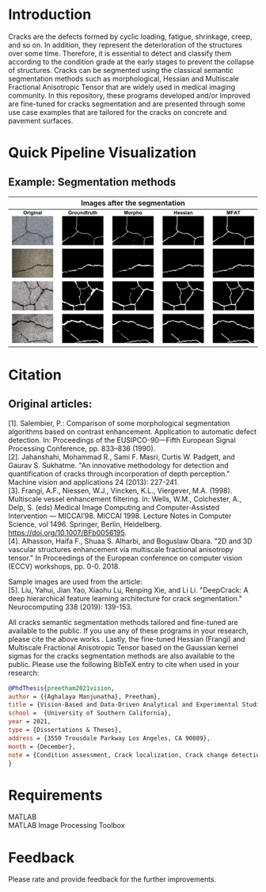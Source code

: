 # Introduction

Cracks are the defects formed by cyclic loading, fatigue, shrinkage, creep, and so on. In addition, they represent the deterioration of the structures over some time. Therefore, it is essential to detect and classify them according to the condition grade at the early stages to prevent the collapse of structures. Cracks can be segmented using the classical semantic segmentation methods such as morphological, Hessian and Multiscale Fractional Anisotropic Tensor that are widely used in medical imaging community. In this repository, these programs developed and/or improved are fine-tuned for cracks segmentation and are presented through some use case examples that are tailored for the cracks on concrete and pavement surfaces.

# Quick Pipeline Visualization
## Example: Segmentation methods
| Images after the segmentation |
| ------------- |
| ![](assets/crack_segmentation.png) |

# Citation
## Original articles:
[1]. Salembier, P.: Comparison of some morphological segmentation algorithms based on contrast enhancement. Application to automatic defect detection. In: Proceedings of the EUSIPCO-90—Fifth European Signal Processing Conference, pp. 833–836 (1990). <br />
[2]. Jahanshahi, Mohammad R., Sami F. Masri, Curtis W. Padgett, and Gaurav S. Sukhatme. "An innovative methodology for detection and quantification of cracks through incorporation of depth perception." Machine vision and applications 24 (2013): 227-241. <br />
[3]. Frangi, A.F., Niessen, W.J., Vincken, K.L., Viergever, M.A. (1998). Multiscale vessel enhancement filtering. In: Wells, W.M., Colchester, A., Delp, S. (eds) Medical Image Computing and Computer-Assisted Intervention — MICCAI’98. MICCAI 1998. Lecture Notes in Computer Science, vol 1496. Springer, Berlin, Heidelberg. https://doi.org/10.1007/BFb0056195. <br />
[4]. Alhasson, Haifa F., Shuaa S. Alharbi, and Boguslaw Obara. "2D and 3D vascular structures enhancement via multiscale fractional anisotropy tensor." In Proceedings of the European conference on computer vision (ECCV) workshops, pp. 0-0. 2018.

Sample images are used from the article: <br />
[5]. Liu, Yahui, Jian Yao, Xiaohu Lu, Renping Xie, and Li Li. "DeepCrack: A deep hierarchical feature learning architecture for crack segmentation." Neurocomputing 338 (2019): 139-153.

All cracks semantic segmentation methods tailored and fine-tuned are available to the public. If you use any of these programs in your research, please cite the above works . Lastly, the fine-tuned Hessian (Frangi) and Multiscale Fractional Anisotropic Tensor based on the Gaussian kernel sigmas for the cracks segmentation methods are also available to the public. Please use the following BibTeX entry to cite when used in your research:
```bibtex
@PhdThesis{preetham2021vision,
author = {{Aghalaya Manjunatha}, Preetham},
title = {Vision-Based and Data-Driven Analytical and Experimental Studies into Condition Assessment and Change Detection of Evolving Civil, Mechanical and Aerospace Infrastructures},
school =  {University of Southern California},
year = 2021,
type = {Dissertations & Theses},
address = {3550 Trousdale Parkway Los Angeles, CA 90089},
month = {December},
note = {Condition assessment, Crack localization, Crack change detection, Synthetic crack generation, Sewer pipe condition assessment, Mechanical systems defect detection and quantification}
}
```

# Requirements
MATLAB <br />
MATLAB Image Processing Toolbox

# Feedback
Please rate and provide feedback for the further improvements.

